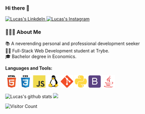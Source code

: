 ### Hi there 👋

<a href="https://www.linkedin.com/in/lucaspine/">
  <img alt="Lucas's LinkdeIn" width="22px" src="https://cdn.jsdelivr.net/npm/simple-icons@v3/icons/linkedin.svg" />
</a>
<a href="https://www.instagram.com/killerdeza/">
  <img alt="Lucas's Instagram" width="22px" src="https://cdn.jsdelivr.net/npm/simple-icons@v3/icons/instagram.svg" />
</a>

### 👨🏻‍💻 About Me

📚 A neverending personal and professional development seeker\
👨‍💻  Full-Stack Web Development student at Trybe.\
🎓  Bachelor degree in Economics.

**Languages and Tools:**  
<p align="left">
<img src="https://raw.githubusercontent.com/devicons/devicon/master/icons/html5/html5-original-wordmark.svg" alt="html5" width="40" height="40"/> 
<img src="https://raw.githubusercontent.com/devicons/devicon/master/icons/css3/css3-original-wordmark.svg" alt="css3" width="40" height="40"/> 
<img src="https://raw.githubusercontent.com/devicons/devicon/master/icons/javascript/javascript-original.svg" alt="javascript" width="40" height="40"/> 
<img src="https://raw.githubusercontent.com/devicons/devicon/master/icons/linux/linux-original.svg" alt="linux" width="40" height="40" />
<img src="https://raw.githubusercontent.com/devicons/devicon/master/icons/git/git-original.svg" alt="git" width="40" height="40"/> 
<img src="https://raw.githubusercontent.com/devicons/devicon/master/icons/python/python-plain.svg" alt="Python" width="40" height="40" />
<img src="https://raw.githubusercontent.com/devicons/devicon/master/icons/bootstrap/bootstrap-plain.svg" alt="Bootstrap" width="40" height="40" />
<img src="https://raw.githubusercontent.com/devicons/devicon/master/icons/java/java-plain.svg" alt="Java" width="40" height="40" />
</p>  

![Lucas's github stats](https://github-readme-stats.vercel.app/api?username=demetriuspine&show_icons=true&hide_border=true&theme=dark)
<img height="195em" src="https://github-readme-stats.vercel.app/api/top-langs/?username=demetriuspine&layout=compact&langs_count=8&theme=dark"/>

![Visitor Count](https://profile-counter.glitch.me/demetriuspine/count.svg)
